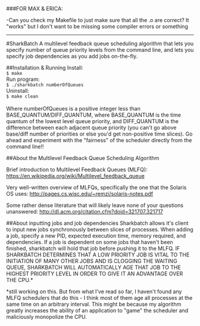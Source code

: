 ###FOR MAX & ERICA:

-Can you check my Makefile to just make sure that all the .o are correct? It "works" but 
I don't want to be missing some compiler errors or something

-----------------------------------------------------------------------------------------

#SharkBatch
A multilevel feedback queue scheduling algorithm that lets you specify number of queue
priority levels from the command line, and lets you specify job dependencies as you add
jobs on-the-fly.

##Installation & Running
Install:<br>
```$ make```<br>
Run program:<br>
```$ ./sharkbatch numberOfQueues```<br>
Uninstall:<br>
```$ make clean```<br><br>
Where numberOfQueues is a positive integer less than BASE_QUANTUM/DIFF_QUANTUM, where
BASE_QUANTUM is the time quantum of the lowest level queue priority, and DIFF_QUANTUM
is the difference between each adjacent queue priority (you can't go above base/diff
number of priorities or else you'd get non-positive time slices). Go ahead and experiment
with the "fairness" of the scheduler directly from the command line!!

##About the Multilevel Feedback Queue Scheduling Algorithm

Brief introduction to Multilevel Feedback Queues (MLFQ):
https://en.wikipedia.org/wiki/Multilevel_feedback_queue

Very well-written overview of MLFQs, specifically the one that the Solaris OS uses:
http://pages.cs.wisc.edu/~remzi/solaris-notes.pdf

Some rather dense literature that will likely leave none of your questions unanswered:
http://dl.acm.org/citation.cfm?doid=321707.321717

##About inputting jobs and job dependencies
Sharkbatch allows it's client to input new jobs synchronously between slices of processes.
When adding a job, specify a new PID, expected execution time, memory required, and
dependencies. If a job is dependent on some jobs that haven't been finished, sharkbatch
will hold that job before pushing it to the MLFQ. IF SHARKBATCH DETERMINES THAT A LOW
PRIORITY JOB IS VITAL TO THE INITIATION OF MANY OTHER JOBS AND IS CLOGGING THE WAITING
QUEUE, SHARKBATCH WILL AUTOMATICALLY AGE THAT JOB TO THE HIGHEST PRIORITY LEVEL IN
ORDER TO GIVE IT AN ADVANTAGE OVER THE CPU.*

*still working on this. But from what I've read so far, I haven't found any MLFQ
schedulers that do this - I think most of them age all processes at the same time on an
arbitrary interval. This might be because my algorithm greatly increases the ability
of an application to "game" the scheduler and maliciously monopolize the CPU.